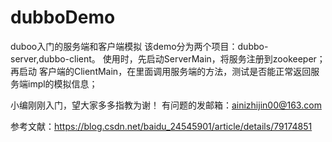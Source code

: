# dubboDemo
duboo入门的服务端和客户端模拟
该demo分为两个项目：dubbo-server,dubbo-client。
使用时，先启动ServerMain，将服务注册到zookeeper；
再启动 客户端的ClientMain，在里面调用服务端的方法，测试是否能正常返回服务端impl的模拟信息；

小编刚刚入门，望大家多多指教为谢！
有问题的发邮箱：ainizhijin00@163.com  

参考文献：https://blog.csdn.net/baidu_24545901/article/details/79174851
